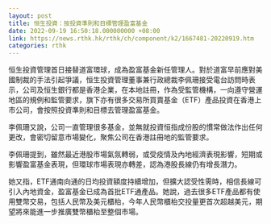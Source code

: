 ```yaml
---
layout: post
title: 恒生投資：按投資準則和目標管理盈富基金
date: 2022-09-19 16:50:18.000000000 +08:00
link: https://news.rthk.hk/rthk/ch/component/k2/1667481-20220919.htm
categories: rthk
---
```


恒生投資管理首日接替道富環球，成為盈富基金新任管理人。對於道富早前應對美國制裁的手法引起爭議，恒生投資管理董事兼行政總裁李佩珊接受電台訪問時表示，公司及恒生銀行都是香港企業，在本地註冊，作為受監管機構，一向遵守營運地區的規例和監管要求，旗下亦有很多交易所買賣基金（ETF）產品投資在香港上市公司，會按照投資準則和目標去管理盈富基金。

李佩珊又說，公司一直管理很多基金，並無就投資恒指成份股的慣常做法作出任何更改，會密切留意市場變化，聚焦公司在香港註冊地的監管要求。

李佩珊提到，雖然最近港股市場氣氛轉弱，或受疫情及內地經濟表現影響，短期或影響盈富基金表現，但環球市場表現亦轉差，認為港股長線仍有增長潛力。

她又指，ETF通南向通的日均投資額度持續增加，但擴大認受性需時，相信長線可引入內地資金，盈富基金已成為首批ETF通產品。她說，過去很多ETF產品都有使用雙幣交易，包括人民幣及美元櫃枱，今年人民幣櫃枱交投量更首次超越美元，期望將來能進一步推廣雙幣櫃枱至整個市場。
